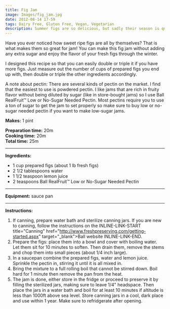 ```yaml
---
title: Fig Jam
image: Images/fig_jam.jpg
date: 2012-08-14 17-59
tags: Dairy Free, Gluten Free, Vegan, Vegetarian
description: Summer figs are so delicious, but sadly their season is quite short. Make your summer figs last longer by preserving them in this sweet (but unsweetened) jam.
---
```

Have you ever noticed how sweet ripe figs are all by themselves? That is what makes them so great for jam! You can make this fig jam without adding any extra sugar and enjoy the flavor of your fresh figs through the winter. 

I designed this recipe so that you can easily double or triple it if you have more figs. Just measure out the number of cups of prepared figs you end up with, then double or triple the other ingredients accordingly. 

A note about pectin: There are several kinds of pectin on the market. I find that the easiest to use is powdered pectin. I like jams that are rich in fruity flavor without being diluted by sugar (like in store-bought jams) so I use Ball RealFruit™ Low or No-Sugar Needed Pectin. Most pectins require you to use a ton of sugar to get the jam to set properly so make sure to buy low or no-sugar needed pectin if you want to make low-sugar jams.


**Makes:** 1 pint

**Preparation time:** 20m  
**Cooking time:** 20m  
**Total time:** 25m

---

**Ingredients:**

- 1 cup prepared figs (about 1 lb fresh figs)
- 2 1/2 tablespoons water
- 1 1/2 teaspoon lemon juice
- 2 teaspoons Ball RealFruit™ Low or No-Sugar Needed Pectin


---

**Equipment:** sauce pan

---

**Instructions:**

1. If canning, prepare water bath and sterilize canning jars. If you are new to canning, follow the instructions on the INLINE-LINK-START title="Canning" href="http://www.freshpreserving.com/getting-started.aspx" target="_blank">Ball website INLINE-LINK-END.
1. Prepare the figs: place them into a bowl and cover with boiling water. Let them sit for 10 minutes to soften. Then drain them, remove the stems and chop them into small pieces (about 1/4 inch large). 
1. In a saucepan combine the prepared figs, water and lemon juice. Sprinkle the pectin in, stirring it until it is all mixed in.
1. Bring the mixture to a full rolling boil that cannot be stirred down. Boil hard for 1 minute then remove the pan from the heat.
1. The jam is done, either store in the fridge or proceed to preserve it by filling the sterilized jars, making sure to leave 1/4" headspace. Then place the jars in a water bath and boil for at least 10 minutes if altitude is less than 1000ft above sea level. Store canning jars in a cool, dark place and use within 1 year. Make sure to refridgerate after opening.

